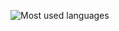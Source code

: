 ![Most used languages](https://github-readme-stats.vercel.app/api/top-langs/?username=AmeroHan&layout=compact&size_weight=0.5&count_weight=0.5&langs_count=8)
